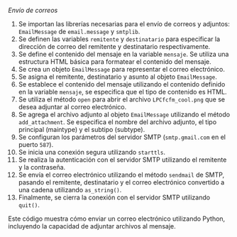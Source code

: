 *Envío de correos*
1. Se importan las librerías necesarias para el envío de correos y adjuntos: `EmailMessage` de `email.message` y `smtplib`.
2. Se definen las variables `remitente` y `destinatario` para especificar la dirección de correo del remitente y destinatario respectivamente.
3. Se define el contenido del mensaje en la variable `mensaje`. Se utiliza una estructura HTML básica para formatear el contenido del mensaje.
4. Se crea un objeto `EmailMessage` para representar el correo electrónico.
5. Se asigna el remitente, destinatario y asunto al objeto `EmailMessage`.
6. Se establece el contenido del mensaje utilizando el contenido definido en la variable `mensaje`, se especifica que el tipo de contenido es HTML.
7. Se utiliza el método `open` para abrir el archivo `LPCfcfm_cool.png` que se desea adjuntar al correo electrónico.
8. Se agrega el archivo adjunto al objeto `EmailMessage` utilizando el método `add_attachment`. Se especifica el nombre del archivo adjunto, el tipo principal (maintype) y el subtipo (subtype).
9. Se configuran los parámetros del servidor SMTP (`smtp.gmail.com` en el puerto `587`).
10. Se inicia una conexión segura utilizando `starttls`.
11. Se realiza la autenticación con el servidor SMTP utilizando el remitente y la contraseña.
12. Se envía el correo electrónico utilizando el método `sendmail` de SMTP, pasando el remitente, destinatario y el correo electrónico convertido a una cadena utilizando `as_string()`.
13. Finalmente, se cierra la conexión con el servidor SMTP utilizando `quit()`.

Este código muestra cómo enviar un correo electrónico utilizando Python, incluyendo la capacidad de adjuntar archivos al mensaje.
